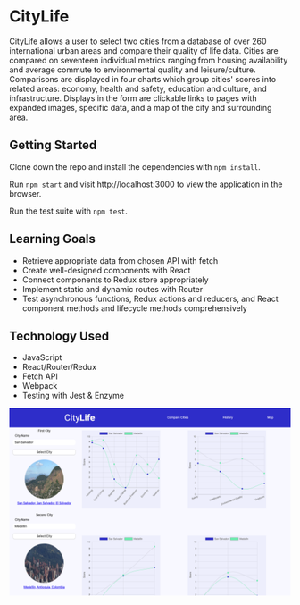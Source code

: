 # CityLife

CityLife allows a user to select two cities from a database of over 260 international urban areas and compare their quality of life data. 
Cities are compared on seventeen individual metrics ranging from housing availability and average commute to environmental quality and leisure/culture. Comparisons are displayed in four charts which group cities' scores into related areas: economy, health and safety, education and culture, and infrastructure. Displays in the form are clickable links to pages with expanded images, specific data, and a map of the city and surrounding area.

## Getting Started

Clone down the repo and install the dependencies with `npm install`.

Run `npm start` and visit http://localhost:3000 to view the application in the browser.

Run the test suite with `npm test`.


## Learning Goals
* Retrieve appropriate data from chosen API with fetch
* Create well-designed components with React
* Connect components to Redux store appropriately
* Implement static and dynamic routes with Router
* Test asynchronous functions, Redux actions and reducers, and React component methods and lifecycle methods comprehensively

## Technology Used
* JavaScript
* React/Router/Redux
* Fetch API
* Webpack
* Testing with Jest & Enzyme

![Screenshot](./src/images/screenshot.png)
